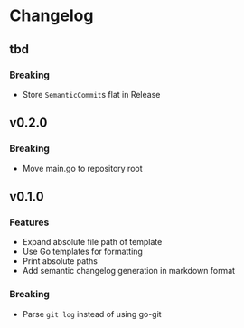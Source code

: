 # Changelog
## tbd
### Breaking
- Store `SemanticCommit`s flat in Release
## v0.2.0
### Breaking
- Move main.go to repository root
## v0.1.0
### Features
- Expand absolute file path of template
- Use Go templates for formatting
- Print absolute paths
- Add semantic changelog generation in markdown format
### Breaking
- Parse `git log` instead of using go-git
